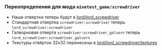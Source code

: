 ### Переопределения для мода `minetest_game/screwdriver`

- Наши отвертки теперь будут в [lord/lord_screwdriver](../../../../lord/lord_screwdriver)
- Стандартная отвертка `screwdriver:screwdriver` теперь `lord_screwdriver:screwdriver`
- Галворновая отверта `screwdriver:screwdriver_galvorn` теперь `lord_screwdriver:screwdriver_galvorn`
- Текстуры отвёрток 32x32 перенесены в [lord/lord_screwdriver/textures](../../../../lord/lord_screwdriver/textures)
